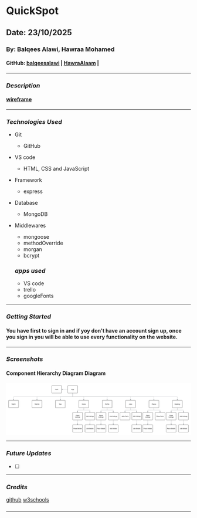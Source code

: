 # QuickSpot

## Date: 23/10/2025

### By: Balqees Alawi, Hawraa Mohamed

#### GitHub: [balqeesalawi](https://github.com/balqeesalawi) | [HawraAlaam](https://github.com/HawraAlaam) |

---

### **_Description_**

####

#### [wireframe]()

---

### **_Technologies Used_**

- Git
  - GitHub
- VS code
  - HTML, CSS and JavaScript
- Framework
  - express
- Database
  - MongoDB
- Middlewares
  - mongoose
  - methodOverride
  - morgan
  - bcrypt

  ### **_apps used_**

  - VS code
  - trello
  - googleFonts

---

### **_Getting Started_**

#### You have first to sign in and if yoy don't have an account sign up, once you sign in you will be able to use every functionality on the website.

---

### **_Screenshots_**

#### Component Hierarchy Diagram Diagram
![image](./images/BlankDiagram.png)




---
### **_Future Updates_**

- [ ]

---

### **_Credits_**

[github](https://github.com/SEB-X-Bahrain/class_wiki)
[w3schools](https://www.w3schools.com/)

#####

---
